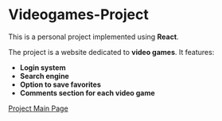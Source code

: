 # Videogames-Project



This is a personal project implemented using **React**.

The project is a website dedicated to **video games**. It features:

- **Login system**
- **Search engine**
- **Option to save favorites**
- **Comments section for each video game**

  
[Project Main Page](https://moleradani-videogames-project.netlify.app)

